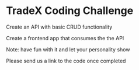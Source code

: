 # TradeX Coding Challenge

Create an API with basic CRUD functionality

Create a frontend app that consumes the the API

Note: have fun with it and let your personality show

Please send us a link to the code once completed
